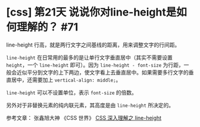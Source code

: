 # [css] 第21天 说说你对line-height是如何理解的？ #71

line-height 行高，就是两行文字之间基线的距离，用来调整文字的行间距。

`line-height` 在日常用的最多的是让单行文字垂直居中（其实不需要设置 `height`，一个 `line-height` 即可）。因为 `line-height - font-size` 为行距，一般会近似平分到文字的上下两边，使文字看上去垂直居中。如果需要多行文字的垂直居中，还需要加上 `vertical-align: middle;`。

`line-height` 可以不设置单位，表示 `font-size` 的倍数。

另外对于非替换元素的纯内联元素，其高度是由 `line-height` 所决定的。

参考文章：
张鑫旭大神 《CSS 世界》
[CSS 深入理解之 line\-height](https://juejin.im/post/5bf805fde51d453a68008e32)
